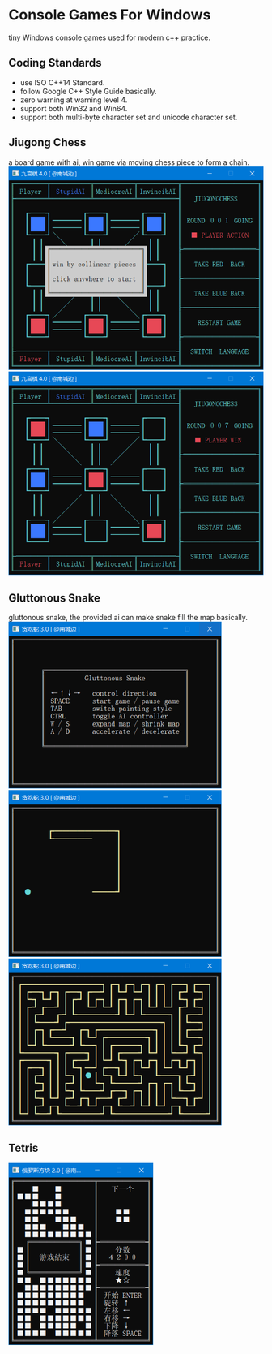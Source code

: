 # Console Games For Windows
tiny Windows console games used for modern c++ practice.
## Coding Standards
- use ISO C++14 Standard.
- follow Google C++ Style Guide basically.
- zero warning at warning level 4.
- support both Win32 and Win64.
- support both multi-byte character set and unicode character set.
## Jiugong Chess
a board game with ai, win game via moving chess piece to form a chain.
</br><img src="https://github.com/383137093/console-games/blob/main/screenshot/JiuGongChess_Ready.PNG" width="526px">
</br><img src="https://github.com/383137093/console-games/blob/main/screenshot/JiuGongChess_Over.PNG" width="526px">
## Gluttonous Snake
gluttonous snake, the provided ai can make snake fill the map basically.
</br><img src="https://github.com/383137093/console-games/blob/main/screenshot/GluttonousSnake_Ready.PNG" width="421px">
</br><img src="https://github.com/383137093/console-games/blob/main/screenshot/GluttonousSnake_UnderWay.PNG" width="421px">
</br><img src="https://github.com/383137093/console-games/blob/main/screenshot/GluttonousSnake_Over.PNG" width="421px">
## Tetris
<img src="https://github.com/383137093/console-games/blob/main/screenshot/Tetris_Over.PNG" width="286px">
